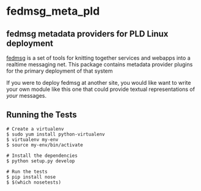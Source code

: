 fedmsg_meta_pld
===============

fedmsg metadata providers for PLD Linux deployment
--------------------------------------------------

[fedmsg](http://fedmsg.com) is a set of tools for knitting together services
and webapps into a realtime messaging net.  This package contains metadata
provider plugins for the primary deployment of that system

If you were to deploy fedmsg at another site, you would like want to write your
own module like this one that could provide textual representations of *your*
messages.

Running the Tests
-----------------

    # Create a virtualenv
    $ sudo yum install python-virtualenv
    $ virtualenv my-env
    $ source my-env/bin/activate

    # Install the dependencies
    $ python setup.py develop

    # Run the tests
    $ pip install nose
    $ $(which nosetests)
